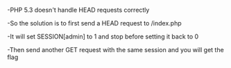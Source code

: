 -PHP 5.3 doesn't handle HEAD requests correctly

-So the solution is to first send a HEAD request to /index.php

-It will set SESSION[admin] to 1 and stop before setting it back to 0

-Then send another GET request with the same session and you will get the flag
